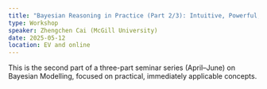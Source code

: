 ```yaml
---
title: "Bayesian Reasoning in Practice (Part 2/3): Intuitive, Powerful, and Immediately Useful"
type: Workshop
speaker: Zhengchen Cai (McGill University)
date: 2025-05-12
location: EV and online
---
```


This is the second part of a three-part seminar series (April–June) on Bayesian Modelling, focused on practical, immediately applicable concepts.